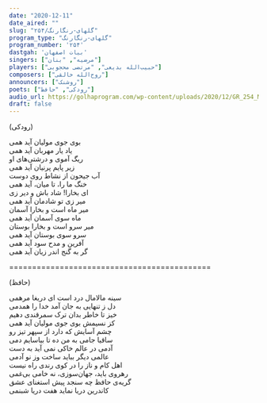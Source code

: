 ```yaml
---
date: "2020-12-11"
date_aired: ""
slug: "گلهای-رنگارنگ/۲۵۴"
program_type: "گلهای-رنگارنگ"
program_number: '۲۵۴'
dastgah: 'بیات اصفهان'
singers: ["مرضیه", "بنان"]
players: ["حبیب‌الله بدیعی", "مرتضی محجوبی"]
composers: ["روح‌الله خالقی"]
announcers: ["روشنک"]
poets: ["رودکی", "حافظ"]
audio_url: https://golhaprogram.com/wp-content/uploads/2020/12/GR_254_Marzieh_Banan.mp3
draft: false
---
```


(رودکی)  

بوی جوی مولیان آید همی  
یاد یار مهربان آید همی  
ریگ آموی و درشتی‌های او  
زیر پایم پرنیان آید همی  
آب جیحون از نشاط روی دوست  
خنگ ما را، تا میان، آید همی  
ای بخارا! شاد باش و دیر زی  
میر زی تو شادمان آید همی  
میر ماه است و بخارا آسمان  
ماه سوی آسمان آید همی  
میر سرو است و بخارا بوستان  
سرو سوی بوستان آید همی  
آفرین و مدح سود آید همی  
گر به گنج اندر زیان آید همی  

============================================  

(حافظ)  

سینه مالامال درد است ای دریغا مرهمی  
دل ز تنهایی به جان آمد خدا را همدمی  
خیز تا خاطر بدان ترک سمرقندی دهیم  
کز نسیمش بوی جوی مولیان آید همی  
چشم آسایش كه دارد از سپهر تیز رو  
ساقیا جامی به من ده تا بیاسایم دمی  
آدمی در عالم خاكی نمی آید به دست  
عالمی دیگر بباید ساخت وز نو آدمی  
اهل کام و ناز را در کوی رندی راه نیست  
رهروی باید، جهان‌سوزی، نه خامی بی‌غمی  
گریه‌ی حافظ چه سنجد پیش استغنای عشق  
کاندرین دریا نماید هفت دریا شبنمی  

